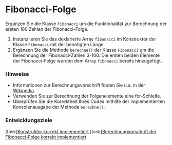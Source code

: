 # Fibonacci-Folge

Ergänzen Sie die Klasse `Fibonacci` um die Funktionalität zur Berechnung der ersten 100 Zahlen der Fibonacci-Folge.

1. Instanziieren Sie das deklarierte Array `fibonacci` im Konstruktor der Klasse `Fibonacci` mit der benötigten Länge.
2. Ergänzen Sie die Methode `berechne()` der Klasse `Fibonacci` um die Berechnung der Fibonacci-Zahlen 3-100. Die ersten beiden Elemente der Fibonacci-Folge wurden dem Array `fibonacci` bereits hinzugefügt. 

### Hinweise
- Informationen zur Berechnungsvorschrift finden Sie u.a. in der [Wikipedia](https://de.wikipedia.org/wiki/Fibonacci-Folge).
- Verwenden Sie zur Berechnung der Folgenelemente eine for-Schleife.
- Überprüfen Sie die Korrektheit Ihres Codes mithilfe der implementierten Konsolenausgabe der Methode `berechne()`.

### Entwicklungsziele
[task][Konstruktor korrekt implementiert](testArrayLength)
[task][Berechnungvorschrift der Fibonacci-Folge korrekt implementiert](testFibonacciSequence)
